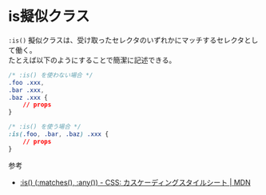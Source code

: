 # is擬似クラス

`:is()` 擬似クラスは、受け取ったセレクタのいずれかにマッチするセレクタとして働く。  
たとえば以下のようにすることで簡潔に記述できる。

```css
/* :is() を使わない場合 */
.foo .xxx,
.bar .xxx,
.baz .xxx {
    // props
}

/* :is() を使う場合 */
:is(.foo, .bar, .baz) .xxx {
    // props
}
```

参考

- [:is() (:matches(), :any()) - CSS: カスケーディングスタイルシート | MDN](https://developer.mozilla.org/ja/docs/Web/CSS/:is)
